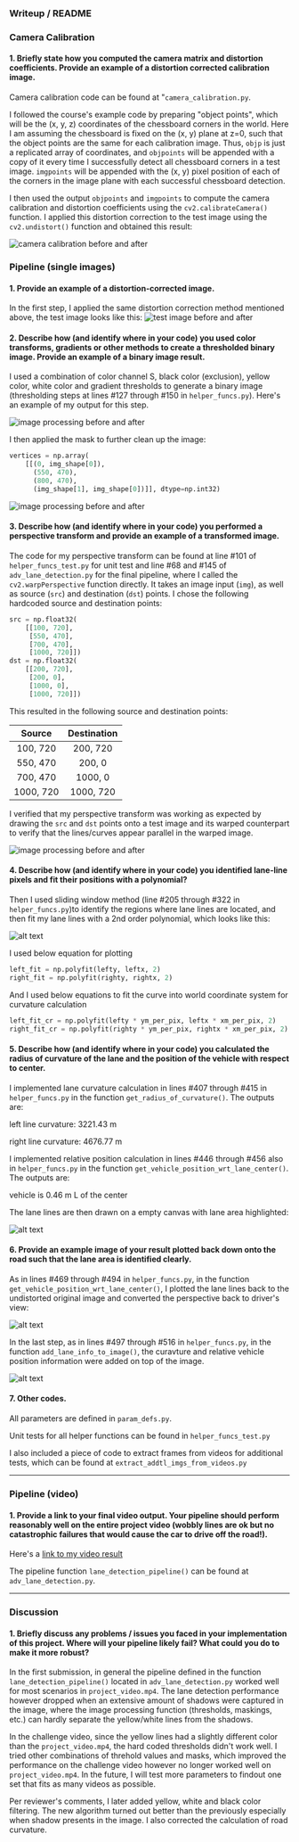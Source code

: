 ### Writeup / README


### Camera Calibration

#### 1. Briefly state how you computed the camera matrix and distortion coefficients. Provide an example of a distortion corrected calibration image.

Camera calibration code can be found at "`camera_calibration.py`.

I followed the course's example code by preparing "object points", which will be the (x, y, z) coordinates of the chessboard corners in the world. Here I am assuming the chessboard is fixed on the (x, y) plane at z=0, such that the object points are the same for each calibration image.  Thus, `objp` is just a replicated array of coordinates, and `objpoints` will be appended with a copy of it every time I successfully detect all chessboard corners in a test image.  `imgpoints` will be appended with the (x, y) pixel position of each of the corners in the image plane with each successful chessboard detection.  

I then used the output `objpoints` and `imgpoints` to compute the camera calibration and distortion coefficients using the `cv2.calibrateCamera()` function.  I applied this distortion correction to the test image using the `cv2.undistort()` function and obtained this result: 

![camera calibration before and after](examples/Original_Chessboard_Image_vs_Undistorted_Chessboard_Image.jpg)

### Pipeline (single images)

#### 1. Provide an example of a distortion-corrected image.

In the first step, I applied the same distortion correction method mentioned above, the test image looks like this:
![test image before and after](examples/Original_Image_vs_Undistorted_Image.jpg)

#### 2. Describe how (and identify where in your code) you used color transforms, gradients or other methods to create a thresholded binary image.  Provide an example of a binary image result.

I used a combination of color channel S, black color (exclusion), yellow color, white color and gradient thresholds to generate a binary image (thresholding steps at lines #127 through #150 in `helper_funcs.py`).  Here's an example of my output for this step. 

![image processing before and after](examples/Original_Image_vs_Combination_of_Selected_Thresholds.jpg)

I then applied the mask to further clean up the image:

```python
vertices = np.array(
	[[(0, img_shape[0]), 
	  (550, 470), 
	  (800, 470), 
	  (img_shape[1], img_shape[0])]], dtype=np.int32)
```

![image processing before and after](examples/Before_Applying_Mask_vs_After_Applying_Mask.jpg)

#### 3. Describe how (and identify where in your code) you performed a perspective transform and provide an example of a transformed image.

The code for my perspective transform can be found at line #101 of `helper_funcs_test.py` for unit test and line #68 and #145 of `adv_lane_detection.py` for the final pipeline, where I called the `cv2.warpPerspective` function directly. It takes an image input (`img`), as well as source (`src`) and destination (`dst`) points.  I chose the following hardcoded source and destination points:

```python
src = np.float32(
    [[100, 720],
     [550, 470],
     [700, 470],
     [1000, 720]])
dst = np.float32(
    [[200, 720],
     [200, 0],
     [1000, 0],
     [1000, 720]])
```

This resulted in the following source and destination points:

| Source        | Destination   | 
|:-------------:|:-------------:| 
| 100, 720      | 200, 720      | 
| 550, 470      | 200, 0        |
| 700, 470     	| 1000, 0       |
| 1000, 720     | 1000, 720     |

I verified that my perspective transform was working as expected by drawing the `src` and `dst` points onto a test image and its warped counterpart to verify that the lines/curves appear parallel in the warped image.


![image processing before and after](examples/Before_Perspective_Transformation_vs_After_Perspective_Transformation.jpg)

#### 4. Describe how (and identify where in your code) you identified lane-line pixels and fit their positions with a polynomial?

Then I used sliding window method (line #205 through #322 in `helper_funcs.py`)to identify the regions where lane lines are located, and then fit my lane lines with a 2nd order polynomial, which looks like this:

![alt text](examples/Lane_Lines_Detected_by_Sliding_Windows.jpg)

I used below equation for plotting

```python
left_fit = np.polyfit(lefty, leftx, 2)
right_fit = np.polyfit(righty, rightx, 2)
```
And I used below equations to fit the curve into world coordinate system for curvature calculation

```python
left_fit_cr = np.polyfit(lefty * ym_per_pix, leftx * xm_per_pix, 2)
right_fit_cr = np.polyfit(righty * ym_per_pix, rightx * xm_per_pix, 2)
```


#### 5. Describe how (and identify where in your code) you calculated the radius of curvature of the lane and the position of the vehicle with respect to center.

I implemented lane curvature calculation in lines #407 through #415 in `helper_funcs.py` in the function `get_radius_of_curvature()`. The outputs are:

left line curvature: 3221.43 m

right line curvature: 4676.77 m

I implemented relative position calculation in lines #446 through #456 also in `helper_funcs.py` in the function `get_vehicle_position_wrt_lane_center()`. The outputs are:

vehicle is 0.46 m L of the center

The lane lines are then drawn on a empty canvas with lane area highlighted:

![alt text](examples/Hightlighted_Lane_Area_from_Top_View.jpg)

#### 6. Provide an example image of your result plotted back down onto the road such that the lane area is identified clearly.

As in lines #469 through #494 in `helper_funcs.py`, in the function `get_vehicle_position_wrt_lane_center()`, I plotted the lane lines back to the undistorted original image and converted the perspective back to driver's view:

![alt text](examples/Detected_Lane_on_Original_Image.jpg)

In the last step, as in lines #497 through #516 in `helper_funcs.py`, in the function `add_lane_info_to_image()`, the curavture and relative vehicle position information were added on top of the image.

![alt text](examples/Lane_Lines_with_Additional_Information.jpg)


#### 7. Other codes.

All parameters are defined in `param_defs.py`.

Unit tests for all helper functions can be found in `helper_funcs_test.py`

I also included a piece of code to extract frames from videos for additional tests, which can be found at `extract_addtl_imgs_from_videos.py`

---

### Pipeline (video)

#### 1. Provide a link to your final video output.  Your pipeline should perform reasonably well on the entire project video (wobbly lines are ok but no catastrophic failures that would cause the car to drive off the road!).

Here's a [link to my video result](output_videos/project_video_output.mp4)

The pipeline function `lane_detection_pipeline()` can be found at `adv_lane_detection.py`.

---

### Discussion

#### 1. Briefly discuss any problems / issues you faced in your implementation of this project.  Where will your pipeline likely fail?  What could you do to make it more robust?

In the first submission, in general the pipeline defined in the function `lane_detection_pipeline()` located in `adv_lane_detection.py` worked well for most scenarios in `project_video.mp4`. The lane detection performance however dropped when an extensive amount of shadows were captured in the image, where the image processing function (thresholds, maskings, etc.) can hardly separate the yellow/white lines from the shadows.

In the challenge video, since the yellow lines had a slightly different color than the `project_video.mp4`, the hard coded thresholds didn't work well. I tried other combinations of threhold values and masks, which improved the performance on the challenge video however no longer worked well on `project_video.mp4`. In the future, I will test more parameters to findout one set that fits as many videos as possible.

Per reviewer's comments, I later added yellow, white and black color filtering. The new algorithm turned out better than the previously especially when shadow presents in the image. I also corrected the calculation of road curvature.

